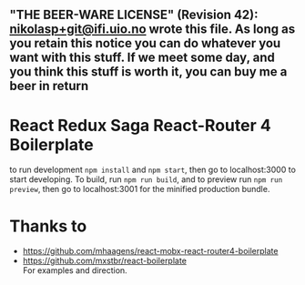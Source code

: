 
 "THE BEER-WARE LICENSE" (Revision 42):
 <nikolasp+git@ifi.uio.no> wrote this file. As long as you retain this notice you
 can do whatever you want with this stuff. If we meet some day, and you think
 this stuff is worth it, you can buy me a beer in return
 ----------------------------------------------------------------------------

# React Redux Saga React-Router 4 Boilerplate
to run development `npm install` and `npm start`, then go to localhost:3000 to start developing.
To build, run `npm run build`, and to preview run `npm run preview`, then go
to localhost:3001 for the minified production bundle.

# Thanks to  
- https://github.com/mhaagens/react-mobx-react-router4-boilerplate
- https://github.com/mxstbr/react-boilerplate  
For examples and direction.
